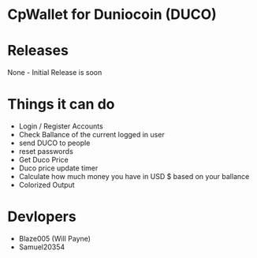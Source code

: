 # CpWallet for Duniocoin (DUCO)

# Releases 
None - Initial Release is soon

# Things it can do 

- Login / Register Accounts
- Check Ballance of the current logged in user
- send DUCO to people 
- reset passwords
- Get Duco Price
- Duco price update timer
- Calculate how much money you have in USD $ based on your ballance
- Colorized Output

# Devlopers
- Blaze005 (Will Payne)
- Samuel20354
